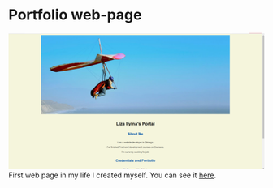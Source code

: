 # Portfolio web-page
![Screenshot](screenshot.png)
First web page in my life I created myself.
You can see it [here](https://lizailyina.github.io/).
